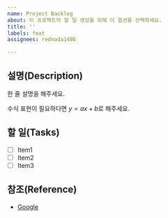 ```yaml
---
name: Project Backlog
about: 이 프로젝트의 할 일 생성을 위해 이 옵션을 선택하세요.
title: ''
labels: feat
assignees: rednada1486

---
```


## 설명(Description)

한 줄 설명을 해주세요.

수식 표현이 필요하다면 $y=ax+b$로 해주세요.

## 할 일(Tasks)

- [ ] Item1
- [ ] Item2
- [ ] Item3

## 참조(Reference)

- [Google](https://www.google.com/)
